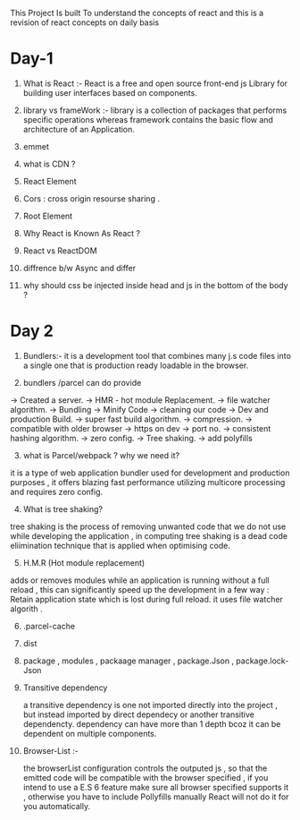 This Project Is built To understand the concepts of react and this is a revision of react concepts on daily basis

# Day-1

1. What is React :- React is a free and open source front-end js Library for building user interfaces based on components.

2. library vs frameWork :- library is a collection of packages that performs specific operations whereas framework contains the basic flow 
                           and architecture of an Application.

3. emmet

4. what  is CDN ?

5. React Element

6. Cors : cross origin resourse sharing .

7. Root Element

8. Why React is Known As React ? 

9. React vs ReactDOM 

10. diffrence b/w Async and differ

11. why should css be injected inside head and js in the bottom of the body ?

# Day 2

1. Bundlers:- it is a development tool that combines many j.s code files into a single one that is production ready loadable in the browser.

2. bundlers /parcel can do provide

-> Created a server.
-> HMR - hot module Replacement.
-> file watcher algorithm.
-> Bundling
-> Minify Code
-> cleaning our code
-> Dev and production Build.
-> super fast build algorithm.
-> compression.
-> compatible with older browser
-> https on dev
-> port no.
-> consistent hashing algorithm.
-> zero config.
-> Tree shaking.
-> add polyfills

3. what is Parcel/webpack ? why we need it?

  it is a type of web application bundler used for development and production purposes , it offers blazing fast performance utilizing multicore processing and requires zero config.

4. What is tree shaking?

  tree shaking is the process of removing unwanted code that we do not use while developing the application , in computing tree shaking is a dead code eliimination technique that is applied when optimising code.

5. H.M.R (Hot module replacement)
  
  adds or removes modules while an application is running without a full reload , this can significantly speed up the development in a few way : Retain application state which is lost during full reload. it uses file watcher algorith .

6. .parcel-cache 

7. dist

8. package , modules , packaage manager , package.Json , package.lock-Json 

9. Transitive dependency 
   
   a transitive dependency is one not imported directly into the project , but instead imported by direct dependecy or another transitive dependencty.  dependency can have more than 1 depth bcoz it can be dependent on  multiple components.

10. Browser-List :- 

    the browserList configuration controls the outputed js , so that the emitted code will be compatible with the browser specified , if you intend to use a E.S 6 feature make sure all browser specified supports it , otherwise you have to include Pollyfills manually React will not do it for you automatically.

